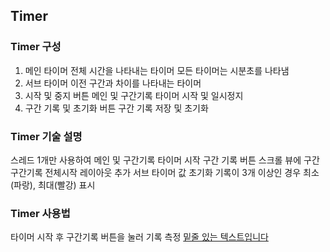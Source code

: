 ## Timer

### Timer 구성
1. 메인 타이머
  전체 시간을 나타내는 타이머
  모든 타이머는 시분초를 나타냄
2. 서브 타이머
  이전 구간과 차이를 나타내는 타이머
2. 시작 및 중지 버튼
  메인 및 구간기록 타이머 시작 및 일시정지
3. 구간 기록 및 초기화 버튼
  구간 기록 저장 및 초기화

### Timer 기술 설명
  스레드 1개만 사용하여 메인 및 구간기록 타이머 시작
  구간 기록 버튼
    스크롤 뷰에 구간 구간기록 전체시작 레이아웃 추가
    서브 타이머 값 초기화
    기록이 3개 이상인 경우 최소(파랑), 최대(빨강) 표시

### Timer 사용법
  타이머 시작 후 구간기록 버튼을 눌러 기록 측정
<u>밑줄 있는 텍스트입니다</u>
